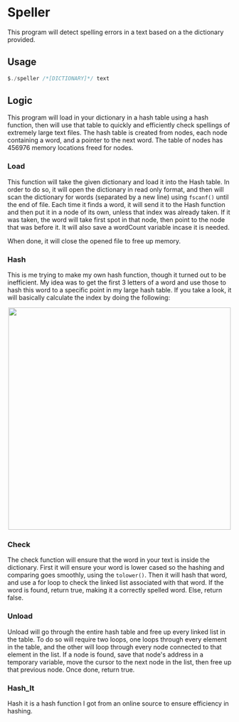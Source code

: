 # Speller

This program will detect spelling errors in a text based on a the dictionary provided.

## Usage

```C
$./speller /*[DICTIONARY]*/ text
```

## Logic

This program will load in your dictionary in a hash table using a hash function, then will use that table to quickly and efficiently check spellings of extremely large text files. The hash table is created from nodes, each node containing a word, and a pointer to the next word. The table of nodes has 456976 memory locations freed for nodes.

### Load

This function will take the given dictionary and load it into the Hash table. In order to do so, it will open the dictionary in read only format, and then will scan the dictionary for words (separated by a new line) using `fscanf()` until the end of file. Each time it finds a word, it will send it to the Hash function and then put it in a node of its own, unless that index was already taken. If it was taken, the word will take first spot in that node, then point to the node that was before it. It will also save a wordCount variable incase it is needed.

When done, it will close the opened file to free up memory.

### Hash

This is me trying to make my own hash function, though it turned out to be inefficient. My idea was to get the first 3 letters of a word and use those to hash this word to a specific point in my large hash table. If you take a look, it will basically calculate the index by doing the following:

<!-- $$
(FirstLetter * 26) + (SecondLetter * 26) + (ThirdLetter)
$$ --> 

<div align="center"><img src="https://render.githubusercontent.com/render/math?math=(FirstLetter%20*%2026)%20%2B%20(SecondLetter%20*%2026)%20%2B%20(ThirdLetter)%0D" width = "500"></div>

### Check

The check function will ensure that the word in your text is inside the dictionary. First it will ensure your word is lower cased so the hashing and comparing goes smoothly, using the `tolower()`. Then it will hash that word, and use a for loop to check the linked list associated with that word. If the word is found, return true, making it a correctly spelled word. Else, return false.

### Unload

Unload will go through the entire hash table and free up every linked list in the table. To do so will require two loops, one loops through every element in the table, and the other will loop through every node connected to that element in the list. If a node is found, save that node's address in a temporary variable, move the cursor to the next node in the list, then free up that previous node. Once done, return true.

### Hash_It

Hash it is a hash function I got from an online source to ensure efficiency in hashing.
